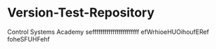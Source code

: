 # Version-Test-Repository
Control Systems Academy 
sefffffffffffffffffffffff
efWrhioeHUOihoufERef
foheSFUHFehf
